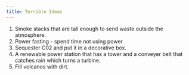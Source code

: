 ```yaml
---
title: Terrible Ideas
---
```

1. Smoke stacks that are tall enough to send waste outside the atmosphere.
2. Power fasting - spend time not using power
3. Sequester C02 and put it in a decorative box.
4. A renewable power station that has a tower and a conveyer belt that catches rain which turns a turbine.
5. Fill volcanos with dirt.
